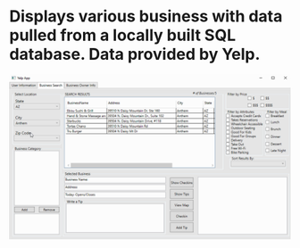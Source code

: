 # Displays various business with data pulled from a locally built SQL database. Data provided by Yelp.


![Screenshot](yelp.gif)
